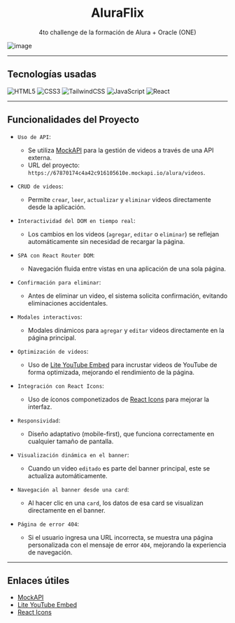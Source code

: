 <h1 align="center">AluraFlix</h1>

<p align="center">4to challenge de la formación de Alura + Oracle (ONE)</p>

![image](https://github.com/user-attachments/assets/d74dde14-71e7-489c-a100-a7a1471fbeed)

---

## Tecnologías usadas
![HTML5](https://img.shields.io/badge/html5-%23E34F26.svg?style=for-the-badge&logo=html5&logoColor=white)
![CSS3](https://img.shields.io/badge/css3-%231572B6.svg?style=for-the-badge&logo=css3&logoColor=white)
![TailwindCSS](https://img.shields.io/badge/tailwindcss-%2338B2AC.svg?style=for-the-badge&logo=tailwind-css&logoColor=white)
![JavaScript](https://img.shields.io/badge/javascript-%23323330.svg?style=for-the-badge&logo=javascript&logoColor=%23F7DF1E)
![React](https://img.shields.io/badge/react-%2361DAFB.svg?style=for-the-badge&logo=react&logoColor=black)

---

## Funcionalidades del Proyecto

- `Uso de API`:  
  - Se utiliza [MockAPI](https://mockapi.io/) para la gestión de videos a través de una API externa.  
  - URL del proyecto: `https://67870174c4a42c916105610e.mockapi.io/alura/videos`.

- `CRUD de videos`:  
  - Permite `crear`, `leer`, `actualizar` y `eliminar` videos directamente desde la aplicación.

- `Interactividad del DOM en tiempo real`:  
  - Los cambios en los videos (`agregar`, `editar` o `eliminar`) se reflejan automáticamente sin necesidad de recargar la página.

- `SPA con React Router DOM`:  
  - Navegación fluida entre vistas en una aplicación de una sola página.

- `Confirmación para eliminar`:  
  - Antes de eliminar un video, el sistema solicita confirmación, evitando eliminaciones accidentales.

- `Modales interactivos`:  
  - Modales dinámicos para `agregar` y `editar` videos directamente en la página principal.

- `Optimización de videos`:  
  - Uso de [Lite YouTube Embed](https://github.com/paulirish/lite-youtube-embed) para incrustar videos de YouTube de forma optimizada, mejorando el rendimiento de la página.

- `Integración con React Icons`:  
  - Uso de íconos componetizados de [React Icons](https://react-icons.github.io/react-icons/) para mejorar la interfaz.

- `Responsividad`:  
  - Diseño adaptativo (mobile-first), que funciona correctamente en cualquier tamaño de pantalla.

- `Visualización dinámica en el banner`:  
  - Cuando un video `editado` es parte del banner principal, este se actualiza automáticamente.

- `Navegación al banner desde una card`:  
  - Al hacer clic en una `card`, los datos de esa card se visualizan directamente en el banner.

- `Página de error 404`:  
  - Si el usuario ingresa una URL incorrecta, se muestra una página personalizada con el mensaje de error `404`, mejorando la experiencia de navegación.

---

## Enlaces útiles

- [MockAPI](https://mockapi.io/)  
- [Lite YouTube Embed](https://github.com/paulirish/lite-youtube-embed)  
- [React Icons](https://react-icons.github.io/react-icons/)
